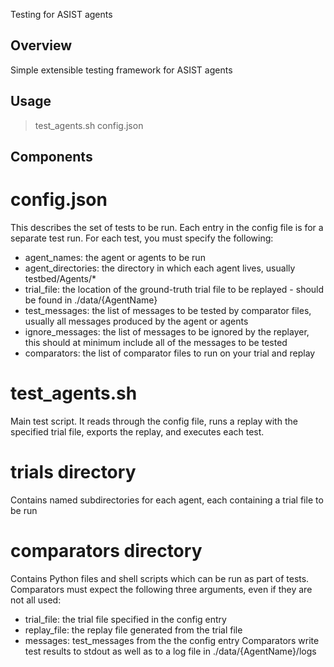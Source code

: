 Testing for ASIST agents

## Overview
Simple extensible testing framework for ASIST agents

## Usage
> test_agents.sh config.json

## Components

# config.json
This describes the set of tests to be run. Each entry in the config file is for a separate test run. 
For each test, you must specify the following: 
- agent_names: the agent or agents to be run
- agent_directories: the directory in which each agent lives, usually testbed/Agents/*
- trial_file: the location of the ground-truth trial file to be replayed - should be found in ./data/{AgentName}
- test_messages: the list of messages to be tested by comparator files, usually all messages produced by the agent or agents
- ignore_messages: the list of messages to be ignored by the replayer, this should at minimum include all of the messages to be tested
- comparators: the list of comparator files to run on your trial and replay

# test_agents.sh
Main test script. It reads through the config file, runs a replay with the specified trial file, exports the replay, and executes each test.

# trials directory
Contains named subdirectories for each agent, each containing a trial file to be run

# comparators directory
Contains Python files and shell scripts which can be run as part of tests. Comparators must expect the following three arguments, even if they are not all used:
- trial_file: the trial file specified in the config entry
- replay_file: the replay file generated from the trial file
- messages: test_messages from the the config entry
Comparators write test results to stdout as well as to a log file in ./data/{AgentName}/logs
